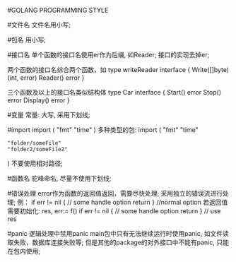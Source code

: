#GOLANG PROGRAMMING STYLE

#文件名
文件名用小写;

#包名
用小写;

#接口名
单个函数的接口名使用er作为后缀, 如Reader;
接口的实现去掉er;

两个函数的接口名综合两个函数，如
type writeReader interface {
    Write([]byte) (int, error)
    Reader() error
} 

三个函数及以上的接口名类似结构体
type Car interface {
    Start() error
    Stop() error
    Display() error
}

#变量
常量: 大写, 采用下划线;

#import
import (
    "fmt"
    "time"
)
多种类型的包:
import (
    "fmt"
    "time"

    "folder/someFile"
    "folder2/someFile2"
)
不要使用相对路径;

#函数名
驼峰命名, 尽量不使用下划线;

#错误处理
error作为函数的返回值返回，需要尽快处理;
采用独立的错误流进行处理;
例：
if err != nil {
    // some handle option
    return 
}
//normal option
若返回值需要初始化:
res, err:= f()
if err != nil {
    // some handle option
    return 
}
// use res

#panic
逻辑处理中禁用panic
main包中只有无法继续运行时使用panic, 如文件读取失败，数据库连接失败等;
但是其他的package的对外接口中不能有panic, 只能在包内使用;






